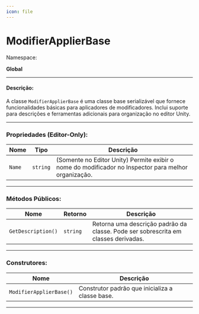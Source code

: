 ```yaml
---
icon: file
---
```


# ModifierApplierBase

Namespace:

**Global**

***

#### Descrição:

A classe `ModifierApplierBase` é uma classe base serializável que fornece funcionalidades básicas para aplicadores de modificadores. Inclui suporte para descrições e ferramentas adicionais para organização no editor Unity.

***

### Propriedades (Editor-Only):

| Nome   | Tipo     | Descrição                                                                                            |
| ------ | -------- | ---------------------------------------------------------------------------------------------------- |
| `Name` | `string` | (Somente no Editor Unity) Permite exibir o nome do modificador no Inspector para melhor organização. |

***

### Métodos Públicos:

| Nome               | Retorno  | Descrição                                                                          |
| ------------------ | -------- | ---------------------------------------------------------------------------------- |
| `GetDescription()` | `string` | Retorna uma descrição padrão da classe. Pode ser sobrescrita em classes derivadas. |

***

### Construtores:

| Nome                    | Descrição                                       |
| ----------------------- | ----------------------------------------------- |
| `ModifierApplierBase()` | Construtor padrão que inicializa a classe base. |

***
